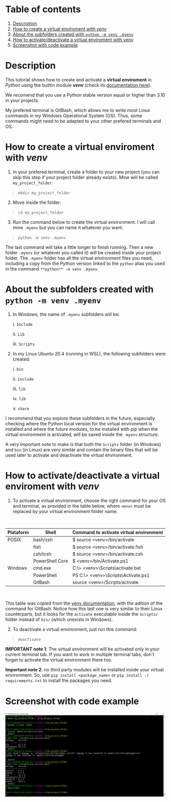 # Table of contents

1. [Description](#Description)
2. [How to create a virtual enviroment with *venv*](#how-to-create-a-virtual-enviroment-with-venv)
3. [About the subfolders created with `python -m venv .myenv`](#about-the-subfolders-created-with-python--m-venv-myenv)
4. [How to activate/deactivate a virtual enviroment with *venv*](#how-to-activatedeactivate-a-virtual-enviroment-with-venv)
5. [Screenshot with code example](#screenshot-with-code-example)

# Description

This tutorial shows how to create and activate a **virtual enviroment** in *Python* using the builtin module ***venv*** (check its [documentation here](https://docs.python.org/3/library/venv.html)).

We recomend that you use a Python stable version equal or higher than 3.10 in your projects.

My prefered terminal is GitBash, which allows me to write most Linux commands in my Windows Operational System (OS). Thus, some commands might need to be adapted to your other prefered terminals and OS. 

# How to create a virtual enviroment with *venv*

1. In your prefered terminal, create a folder to your new project (you can skip this step if your project folder already exists). Mine will be called `my_project_folder`:

>  ```mkdir my_project_folder```

2. Move inside the folder:

>  ```cd my_project_folder```

3. Run the command below to create the virtual environment.  I will call mine `.myenv` but you can name it whatever you want:

>  ```python -m venv .myenv```

The last command will take a little longer to finish running. Then a new folder `.myenv` (or whatever you called it) will be created inside your project folder. The `.myenv` folder has all the virtual environment files you need, including a copy from the Python version linked to the `python` alias you used in the command `**python** -m venv .myenv`.

# About the subfolders created with `python -m venv .myenv`

1. In Windows, the name of `.myenv` subfolders will be:

    i. `Include`

    ii. `Lib`
 
    iii. `Scripts`

2. In my Linux Ubuntu 20.4 (running in WSL), the following subfolders were created:
  
    i. `bin`
  
    ii. `include`
  
    iii. `lib`
  
    iv. `lib`
    
    v. `share`

I recommend that you explore these subfolders in the future, especially checking where the Python local version for the virtual environment is installed and where the future modules, to be installed with pip when the virtual environment is activated, will be saved inside the `.myenv` structure.

A very important note to make is that both the `Scripts` folder (in Windows) and `bin` (in Linux) are very similar and contain the binary files that will be used later to activate and deactivate the virtual environment.

# How to activate/deactivate a virtual enviroment with *venv*

1. To activate a virtual environment, choose the right command for your OS and terminal, as provided in the table below, where `<env>` must be replaced by your virtual environment folder name.

<br />
<div align="center">

Plataform  | Shell | Command to activate virtual environment
--- | --- | ---
POSIX | bash/zsh | $ source \<venv\>/bin/activate
&nbsp; | fish  | $ source \<venv\>/bin/activate.fish
&nbsp; | csh/tcsh | $ source \<venv\>/bin/activate.csh
&nbsp; | PowerShell Core | $ \<venv\>/bin/Activate.ps1
Windows | cmd.exe | C:\\> \<venv\>\Scripts\activate.bat
&nbsp; | PowerShell | PS C:\\> \<venv\>\Scripts\Activate.ps1
&nbsp; | GitBash | source \<venv\>/Scripts/activate
    
</div>
<br />
    
This table was copied from the [venv documentation](https://docs.python.org/3/library/venv.html), with the adition of the command for GitBash. Notice how this last one is very similar to their Linux counterparts, but it looks for the `activate` executable inside the `Scripts/` folder instead of `bin/` (which unexists in Windows).
    
2. To deactivate a virtual environment, just run this command:
> ```deactivate```
    
**IMPORTANT note 1**: The virtual environment will be activated only in your current terminal tab. If you want to work in multiple terminal tabs, don't forget to activate the virtual environment there too.
    
**Important note 2**: no third party modules will be installed inside your virtual environment. So, use `pip install <package_name>` or `pip install -r requirements.txt` to install the packages you need.

# Screenshot with code example
  
<p align="center">
    <img align="center" src="terminal_commands.png" alt="example code" width="850px" />
</p>
